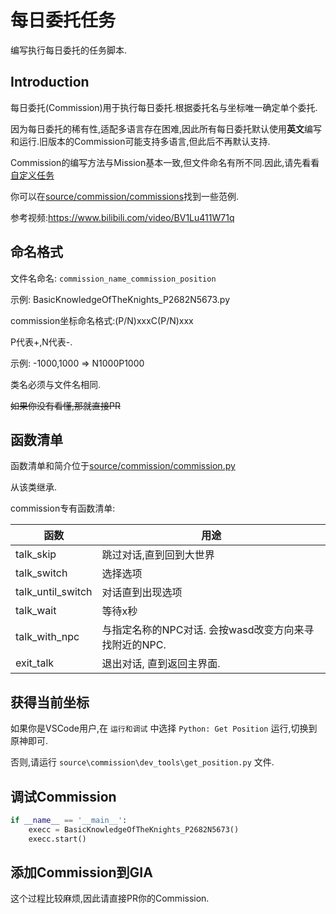 # 每日委托任务

编写执行每日委托的任务脚本.

## Introduction

每日委托(Commission)用于执行每日委托.根据委托名与坐标唯一确定单个委托.

因为每日委托的稀有性,适配多语言存在困难,因此所有每日委托默认使用**英文**编写和运行.旧版本的Commission可能支持多语言,但此后不再默认支持.

Commission的编写方法与Mission基本一致,但文件命名有所不同.因此,请先看看[自定义任务](mission.md)

你可以在[source/commission/commissions](https://github.com/infstellar/genshin_impact_assistant/tree/main/source/commission/commissions)找到一些范例.

参考视频:https://www.bilibili.com/video/BV1Lu411W71q

## 命名格式

文件名命名: `commission_name_commission_position`

示例: BasicKnowledgeOfTheKnights_P2682N5673.py

commission坐标命名格式:(P/N)xxxC(P/N)xxx

P代表+,N代表-.

示例: -1000,1000 => N1000P1000

类名必须与文件名相同.

~~如果你没有看懂,那就直接PR~~

## 函数清单

函数清单和简介位于[source/commission/commission.py](https://github.com/infstellar/genshin_impact_assistant/tree/main/source/commission/commission.py)

从该类继承.

commission专有函数清单:

| 函数                | 用途                                |
| ----------------- | --------------------------------- |
| talk_skip         | 跳过对话,直到回到大世界                      |
| talk_switch       | 选择选项                              |
| talk_until_switch | 对话直到出现选项                          |
| talk_wait         | 等待x秒                              |
| talk_with_npc     | 与指定名称的NPC对话. 会按wasd改变方向来寻找附近的NPC. |
| exit_talk         | 退出对话, 直到返回主界面.                    |

## 获得当前坐标

如果你是VSCode用户,在 `运行和调试` 中选择 `Python: Get Position` 运行,切换到原神即可.

否则,请运行 `source\commission\dev_tools\get_position.py` 文件.

## 调试Commission

```python
if __name__ == '__main__':
    execc = BasicKnowledgeOfTheKnights_P2682N5673()
    execc.start()
```

## 添加Commission到GIA

这个过程比较麻烦,因此请直接PR你的Commission.
